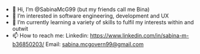 - 👋 Hi, I’m @SabinaMcG99 (but my friends call me Bina)
- 👀 I’m interested in software engineering, development and UX
- 🌱 I’m currently learning a variety of skills to fulfil my interests within and outwit
- 📫 How to reach me: Linkedin: https://www.linkedin.com/in/sabina-m-b36850203/ 
                      Email: sabina.mcgovern99@gmail.com

<!---
SabinaMcG99/SabinaMcG99 is a ✨ special ✨ repository because its `README.md` (this file) appears on your GitHub profile.
You can click the Preview link to take a look at your changes.
--->
